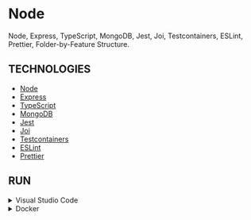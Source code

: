 # Node

Node, Express, TypeScript, MongoDB, Jest, Joi, Testcontainers, ESLint, Prettier, Folder-by-Feature Structure.

## TECHNOLOGIES

* [Node](https://nodejs.org)
* [Express](https://expressjs.com)
* [TypeScript](https://www.typescriptlang.org)
* [MongoDB](https://www.mongodb.com)
* [Jest](https://jestjs.io)
* [Joi](https://joi.dev)
* [Testcontainers](https://node.testcontainers.org)
* [ESLint](https://eslint.org)
* [Prettier](https://prettier.io)

## RUN

<details>
<summary>Visual Studio Code</summary>

#### Prerequisites

* [Docker](https://www.docker.com/get-started)
* [Node](https://nodejs.org)
* [Visual Studio Code](https://code.visualstudio.com)

#### Steps

1. Run the command **docker compose up --detach --build --force-recreate --remove-orphans** in the **Terminal**.
2. Run the command **npm run restore** in the **Terminal**.
3. Run the command **npm run start** in the **Terminal**.
4. Press **F5** (only for debugging).
5. Open **<http://localhost:3000>** in the **Web Browser**.

</details>

<details>
<summary>Docker</summary>

#### Prerequisites

* [Docker](https://www.docker.com/get-started)

#### Steps

1. Run the command **docker compose up --detach --build --force-recreate --remove-orphans** in the **Terminal**.
2. Open **<http://localhost:4000>** in the **Web Browser**.

</details>
